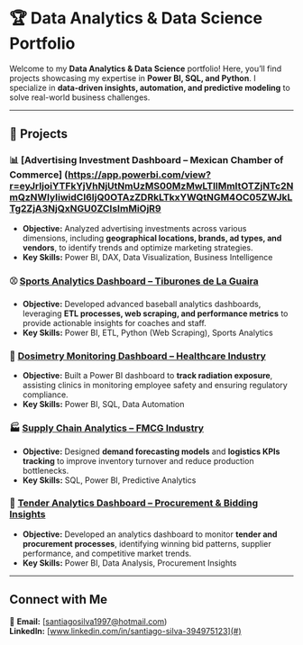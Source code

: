 # 🏆 Data Analytics & Data Science Portfolio  

Welcome to my **Data Analytics & Data Science** portfolio! Here, you’ll find projects showcasing my expertise in **Power BI, SQL, and Python**. I specialize in **data-driven insights, automation, and predictive modeling** to solve real-world business challenges.  

---

## 📂 Projects  

### 📊 [Advertising Investment Dashboard – Mexican Chamber of Commerce] (https://app.powerbi.com/view?r=eyJrIjoiYTFkYjVhNjUtNmUzMS00MzMwLTllMmItOTZjNTc2NmQzNWIyIiwidCI6IjQ0OTAzZDRkLTkxYWQtNGM4OC05ZWJkLTg2ZjA3NjQxNGU0ZCIsImMiOjR9
- **Objective:** Analyzed advertising investments across various dimensions, including **geographical locations, brands, ad types, and vendors**, to identify trends and optimize marketing strategies.
- **Key Skills:** Power BI, DAX, Data Visualization, Business Intelligence

### ⚾ [Sports Analytics Dashboard – Tiburones de La Guaira](https://app.powerbi.com/view?r=eyJrIjoiOGUyYjIwMzEtMDBiNC00MzYzLTgwNjgtZjBlNGEyMGY1NDAyIiwidCI6IjQ0OTAzZDRkLTkxYWQtNGM4OC05ZWJkLTg2ZjA3NjQxNGU0ZCIsImMiOjR9)
- **Objective:** Developed advanced baseball analytics dashboards, leveraging **ETL processes, web scraping, and performance metrics** to provide actionable insights for coaches and staff.
- **Key Skills:** Power BI, ETL, Python (Web Scraping), Sports Analytics

### 🔬 [Dosimetry Monitoring Dashboard – Healthcare Industry](https://app.powerbi.com/view?r=eyJrIjoiYzMyNDM1MWYtMGI0Ni00NGZlLWIxMWUtOGNmNThhNWI4OGQ1IiwidCI6IjQ0OTAzZDRkLTkxYWQtNGM4OC05ZWJkLTg2ZjA3NjQxNGU0ZCIsImMiOjR9)
- **Objective:** Built a Power BI dashboard to **track radiation exposure**, assisting clinics in monitoring employee safety and ensuring regulatory compliance.
- **Key Skills:** Power BI, SQL, Data Automation

### 🏭 [Supply Chain Analytics – FMCG Industry](https://app.powerbi.com/view?r=eyJrIjoiZWViYWI5Y2ItZTk5ZS00NzkyLTkwNzktMDg0MDhlZjYxNTJhIiwidCI6IjQ0OTAzZDRkLTkxYWQtNGM4OC05ZWJkLTg2ZjA3NjQxNGU0ZCIsImMiOjR9)
- **Objective:** Designed **demand forecasting models** and **logistics KPIs tracking** to improve inventory turnover and reduce production bottlenecks.
- **Key Skills:** SQL, Power BI, Predictive Analytics

### 📑 [Tender Analytics Dashboard – Procurement & Bidding Insights](https://app.powerbi.com/view?r=eyJrIjoiZWViYWI5Y2ItZTk5ZS00NzkyLTkwNzktMDg0MDhlZjYxNTJhIiwidCI6IjQ0OTAzZDRkLTkxYWQtNGM4OC05ZWJkLTg2ZjA3NjQxNGU0ZCIsImMiOjR9)
- **Objective:** Developed an analytics dashboard to monitor **tender and procurement processes**, identifying winning bid patterns, supplier performance, and competitive market trends.
- **Key Skills:** Power BI, Data Analysis, Procurement Insights
---

## Connect with Me  
📧 **Email:** [santiagosilva1997@hotmail.com)  
**LinkedIn:** [www.linkedin.com/in/santiago-silva-394975123](#)  


